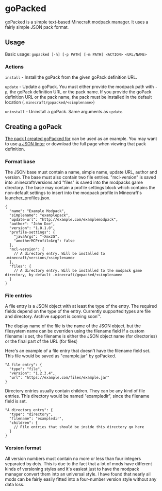 # goPacked
goPacked is a simple text-based Minecraft modpack manager. It uses a fairly simple JSON pack format.

## Usage
Basic usage: `gopacked [-h] [-p PATH] [-m PATH] <ACTION> <URL/NAME>`

### Actions
`install` - Install the goPack from the given goPack definition URL.

`update` - Update a goPack. You must either provide the modpack path with `-p`, the goPack definition URL or the pack name. If you provide the goPack definition URL or the pack name, the pack must be installed in the default location (`.minecraft/gopacked/<simplename>`)

`uninstall` - Uninstall a goPack. Same arguments as `update`.
## Creating a goPack
[The pack I created goPacked for](https://maunium.net/ventornamodpilerna) can be used as an example. You may want to use [a JSON linter](http://jsonlint.com) or download the full page when viewing that pack definition.
### Format base
The JSON base must contain a name, simple name, update URL, author and version. The base must also contain two file entries. "mcl-version" is saved into .minecraft/versions and "files" is saved into the modpacks game directory.
The base may contain a profile settings block which contains the non-default settings to insert into the modpack profile in Minecraft's launcher_profiles.json.

```
{
  "name": "Example Modpack",
  "simplename": "examplepack",
  "update-url": "http://example.com/examplemodpack",
  "author": "John Doe",
  "version": "1.0.1.0",
  "profile-settings": {
    "javaArgs": "-Xmx2G",
    "anotherMCProfileArg": false
  },
  "mcl-version": {
    // A directory entry. Will be installed to .minecraft/versions/<simplename>
  },
  "files": {
    // A directory entry. Will be installed to the modpack game directory, by default .minecraft/gopacked/<simplename>
  }
}
```

### File entries
A file entry is a JSON object with at least the type of the entry. The required fields depend on the type of the entry.
Currently supported types are file and directory. Archive support is coming soon™.

The display name of the file is the name of the JSON object, but the filesystem name can be overriden using the filename field
If a custom filename is set, the filename is either the JSON object name (for directories) or the final part of the URL (for files)

Here's an example of a file entry that doesn't have the filename field set. This file would be saved as "example.jar" by goPacked.
```
"A file entry": {
  "type": "file",
  "version": "1.2.3.4",
  "url": "https://example.com/files/example.jar"
}
```

Directory entries usually contain children. They can be any kind of file entries. This directory would be named "exampledir", since the filename field is set.
```
"A directory entry": {
  "type": "directory",
  "filename": "exampledir",
  "children": {
    // File entries that should be inside this directory go here
  }
}
```

### Version format
All version numbers must contain no more or less than four integers separated by dots. This is due to the fact that a lot of mods have different kinds of versioning styles and it's easiest just to have the modpack manager convert them into an universal style. I have found that nearly all mods can be fairly easily fitted into a four-number version style without any data loss.